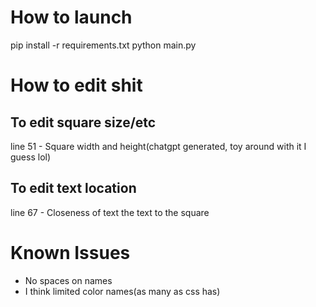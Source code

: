 
# How to launch

pip install -r requirements.txt
python main.py

# How to edit shit
## To edit square size/etc

line 51 - Square width and height(chatgpt generated, toy around with it I guess lol)

## To edit text location

line 67 - Closeness of text the text to the square

# Known Issues

- No spaces on names
- I think limited color names(as many as css has)


